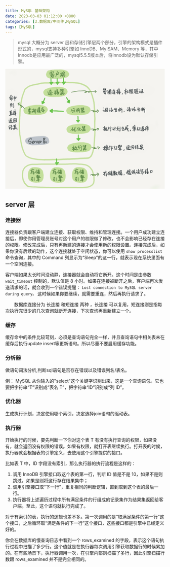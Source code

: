 ```yaml
---
title: MySQL 基础架构
date: 2023-03-03 01:12:00 +0800
categories: [3.数据库/中间件,MySQL]
tags: [MySQL]
---
```


> mysql 大概分为 server 层和存储引擎层两个部分，引擎的架构模式是插件形式的，mysql支持多种引擎如 InnoDB、MyISAM、Memory 等，其中 Innodb是应用最广泛的，mysql5.5.5版本后，将Innodb设为默认存储引擎。

![](/assets/img/mysql-arch/001.png)

## server 层

### 连接器

连接器负责跟客户端建立连接、获取权限、维持和管理连接。一个用户成功建立连接后，即使你用管理员账号对这个用户的权限做了修改，也不会影响已经存在连接的权限。修改完成后，只有再新建的连接才会使用新的权限设置。连接完成后，如果你没有后续的动作，这个连接就处于空闲状态，你可以使用 `show processlist` 命令查询，其中的 Command 列显示为“Sleep”的这一行，就表示现在系统里面有一个空闲连接。

客户端如果太长时间没动静，连接器就会自动将它断开。这个时间是由参数 `wait_timeout` 控制的，默认值是 8 小时。如果在连接被断开之后，客户端再次发送请求的话，就会收到一个错误提醒： `Lost connection to MySQL server during query。` 这时候如果你要继续，就需要重连，然后再执行请求了。


　　数据库连接分为  长连接 和短连接 两种 ，长连接 可以复用，短连接则是指每次执行完很少的几次查询就断开连接，下次查询再重新建立一个。

### 缓存

缓存命中的条件比较苛刻，必须是查询语句完全一样，并且查询语句中相关表未在缓存后执行update insert等更新语句。所以尽量不要启用缓存功能。

### 分析器

做语句词法分析,判断sql语句是否存在错误以及错误列名/表名。

例： MySQL 从你输入的"select"这个关键字识别出来，这是一个查询语句。它也要把字符串“T”识别成“表名 T”，把字符串“ID”识别成“列 ID”。

### 优化器

生成执行计划，决定使用哪个索引，决定选择join语句的驱动表。

### 执行器

开始执行的时候，要先判断一下你对这个表 T 有没有执行查询的权限，如果没有，就会返回没有权限的错误。如果有权限，就打开表继续执行。打开表的时候，执行器就会根据表的引擎定义，去使用这个引擎提供的接口。

比如表 T 中，ID 字段没有索引，那么执行器的执行流程是这样的：

1. 调用 InnoDB 引擎接口取这个表的第一行，判断 ID 值是不是 10，如果不是则跳过，如果是则将这行存在结果集中；
2. 调用引擎接口取“下一行”，重复相同的判断逻辑，直到取到这个表的最后一行。
3. 执行器将上述遍历过程中所有满足条件的行组成的记录集作为结果集返回给客户端。至此，这个语句就执行完成了。

对于有索引的表，执行的逻辑也差不多。第一次调用的是“取满足条件的第一行”这个接口，之后循环取“满足条件的下一行”这个接口，这些接口都是引擎中已经定义好的。

你会在数据库的慢查询日志中看到一个 rows_examined 的字段，表示这个语句执行过程中扫描了多少行。这个值就是在执行器每次调用引擎获取数据行的时候累加的。在有些场景下，执行器调用一次，在引擎内部则扫描了多行，因此引擎扫描行数跟 rows_examined 并不是完全相同的。